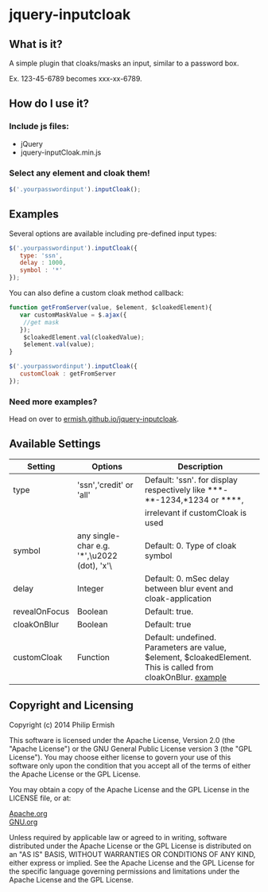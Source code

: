 # jquery-inputcloak

## What is it?

A simple plugin that cloaks/masks an input, similar to a password box.

Ex. 123-45-6789 becomes xxx-xx-6789.

## How do I use it?

### Include js files: 
* jQuery 
* jquery-inputCloak.min.js

### Select any element and cloak them!
```javascript
$('.yourpasswordinput').inputCloak();
```

## Examples

Several options are available including pre-defined input types: 

```javascript
$('.yourpasswordinput').inputCloak({
   type: 'ssn',
   delay : 1000,
   symbol : '*'
});
```

You can also define a custom cloak method callback:
```javascript
function getFromServer(value, $element, $cloakedElement){
   var customMaskValue = $.ajax({
    //get mask
   });
    $cloakedElement.val(cloakedValue);
    $element.val(value);
}

$('.yourpasswordinput').inputCloak({
   customCloak : getFromServer
});
```

### Need more examples?

Head on over to [ermish.github.io/jquery-inputcloak](http://ermish.github.io/jquery-inputcloak).




## Available Settings

| Setting | Options | Description |
| ------- | ----- | ----------- |
| type       | 'ssn','credit' or 'all'      | Default: 'ssn'. for display respectively like \*\*\*-\*\*-1234,\*1234 or \*\*\*\*,
|            |                              | irrelevant if customCloak is used|   
| symbol  | any single-char e.g. '\*',\u2022 \(dot\), 'x'\  | Default: 0. Type of cloak symbol |   
| delay     | Integer  | Default: 0. mSec delay between blur event and cloak-application | 
| revealOnFocus     | Boolean        | Default: true.  | 
| cloakOnBlur    | Boolean        | Default: true |   
| customCloak    | Function        | Default: undefined. Parameters are value, $element, $cloakedElement. This is called from cloakOnBlur. [example](##Examples)  |    

##  Copyright and Licensing

Copyright (c) 2014 Philip Ermish

This software is licensed under the Apache License, Version 2.0 (the "Apache License") or the GNU General Public License version 3 (the "GPL License"). You may choose either license to govern your use of this software only upon the condition that you accept all of the terms of either the Apache License or the GPL License.

You may obtain a copy of the Apache License and the GPL License in the LICENSE file, or at:

[Apache.org](http://www.apache.org/licenses/LICENSE-2.0)<br />
[GNU.org](http://www.gnu.org/licenses/gpl-3.0.html)

Unless required by applicable law or agreed to in writing, software distributed under the Apache License or the GPL License is distributed on an "AS IS" BASIS, WITHOUT WARRANTIES OR CONDITIONS OF ANY KIND, either express or implied. See the Apache License and the GPL License for the specific language governing permissions and limitations under the Apache License and the GPL License.
